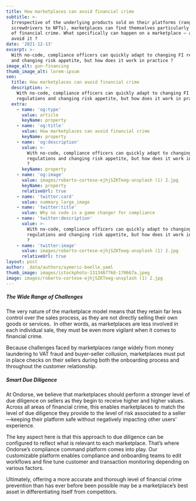 ```yaml
---
title: How marketplaces can avoid financial crime
subtitle: >-
  Irrespective of the underlying products sold on their platforms (ranging from
  screwdrivers to NFTs), marketplaces can find themselves particularly at risk
  of financial crime. What specifically can happen on a marketplace – and how to
  avoid it ?
date: '2021-12-13'
excerpt: >-
  With no-code, compliance officers can quickly adapt to changing FI regulations
  and changing risk appetite, but how does it work in practice ?
image_alt: gun-financing
thumb_image_alt: lorem-ipsum
seo:
  title: How marketplaces can avoid financial crime
  description: >-
    With no-code, compliance officers can quickly adapt to changing FI
    regulations and changing risk appetite, but how does it work in practice ?
  extra:
    - name: 'og:type'
      value: article
      keyName: property
    - name: 'og:title'
      value: How marketplaces can avoid financial crime
      keyName: property
    - name: 'og:description'
      value: >-
        With no-code, compliance officers can quickly adapt to changing FI
        regulations and changing risk appetite, but how does it work in practice
        ?
      keyName: property
    - name: 'og:image'
      value: images/roberto-cortese-ejhjSZKTeeg-unsplash (1) 2.jpg
      keyName: property
      relativeUrl: true
    - name: 'twitter:card'
      value: summary_large_image
    - name: 'twitter:title'
      value: Why no code is a game changer for compliance
    - name: 'twitter:description'
      value: >-
        With no-code, compliance officers can quickly adapt to changing FI
        regulations and changing risk appetite, but how does it work in practice
        ?
    - name: 'twitter:image'
      value: images/roberto-cortese-ejhjSZKTeeg-unsplash (1) 2.jpg
      relativeUrl: true
layout: post
author: _data/authors/aymeric-boelle.yaml
thumb_image: images/istockphoto-1313467768-170667a.jpeg
image: images/roberto-cortese-ejhjSZKTeeg-unsplash (1) 2.jpg
---
```

##### The Wide Range of Challenges

The very nature of the marketplace model means that they retain far less control over the sales process, as they are not directly selling their own goods or services.  In other words, as marketplaces are less involved in each individual sale, they must be even more vigilant when it comes to financial crime. 

Because challenges faced by marketplaces range widely from money laundering to VAT fraud and buyer-seller collusion, marketplaces must put in place checks on their sellers during both the onboarding process and throughout the customer relationship.

##### Smart Due Diligence 

At Ondorse, we believe that marketplaces should perform a stronger level of due diligence on sellers as they begin to receive higher and higher values. Across all areas of financial crime, this enables marketplaces to match the level of due diligence they provide to the level of risk associated to a seller—keeping their platform safe without negatively impacting other users’ experience.


The key aspect here is that this approach to due diligence can be configured to reflect what is relevant to each marketplace. That’s where Ondorse’s compliance command platform comes into play. Our customizable platform enables compliance and onboarding teams to edit workflows and fine tune customer and transaction monitoring depending on various factors. 

Ultimately, offering a more accurate and thorough level of financial crime prevention than has ever before been possible may be a marketplace’s best asset in differentiating itself from competitors.

